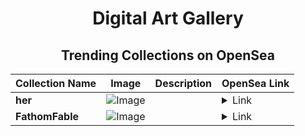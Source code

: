 <div align="center">

# Digital Art Gallery

## Trending Collections on OpenSea

| Collection Name                       | Image                                                                                     | Description                       | OpenSea Link                                                                                          |
|---------------------------------------|-------------------------------------------------------------------------------------------|-----------------------------------|--------------------------------------------------------------------------------------------------------|
| **her** | ![Image](https://i.seadn.io/s/raw/files/c8ee490739485b3dab097d2d030ef096.png?w=500&auto=format?w=200&auto=format) |  | <details><summary>Link</summary>[her](https://opensea.io/collection/her-110)</details> |
| **FathomFable** | ![Image](https://i.seadn.io/s/raw/files/cd8c088b72c8f8f8620ca4ed64829455.jpg?w=500&auto=format?w=200&auto=format) |  | <details><summary>Link</summary>[FathomFable](https://opensea.io/collection/fathomfable-1)</details> |

</div>